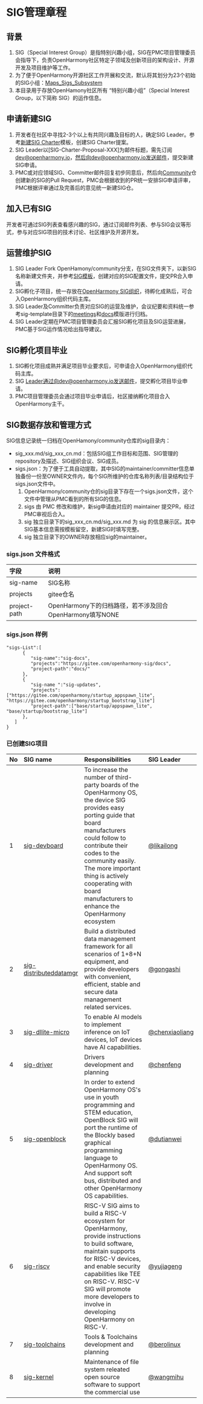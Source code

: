 # SIG管理章程
## 背景
1. SIG（Special Interest Group）是指特别兴趣小组，SIG在PMC项目管理委员会指导下，负责OpenHarmony社区特定子领域及创新项目的架构设计、开源开发及项目维护等工作。
2. 为了便于OpenHarmony开源社区工作开展和交流，默认将其划分为23个初始的SIG小组：[Maps_Sigs_Subsystem](./sigs_subsystem_list.md)
3. 本目录用于存放OpenHamony社区所有 “特别兴趣小组”（Special Interest Group，以下简称 SIG）的运作信息。

## 申请新建SIG
1. 开发者在社区中寻找2-3个以上有共同兴趣及目标的人，确定SIG Leader。参考[新建SIG Charter](sig-template/sig_template_cn.md)模板，创建SIG Charter提案。
2. SIG Leader以[SIG-Charter-Proposal-XXX]为邮件标题，需先订阅[dev@openharmony.io](https://lists.openatom.io/postorius/lists/dev.openharmony.io/)，然后向dev@openharmony.io发送邮件，提交新建SIG申请。
3. PMC或对应领域SIG、Committer邮件回复初步同意后，然后向[Community](https://gitee.com/openharmony/community)仓创建新的SIG的Pull Request，PMC会根据收到的PR统一安排SIG申请评审，PMC根据评审通过及完善后的意见统一新建SIG仓。

## 加入已有SIG
开发者可通过SIG列表查看感兴趣的SIG，通过订阅邮件列表、参与SIG会议等形式，参与对应SIG项目的技术讨论、社区维护及开源开发。

## 运营维护SIG
1. SIG Leader Fork OpenHamony/community分支，在SIG文件夹下，以新SIG名称新建文件夹，并参考[SIG模板](sig-template/)，创建对应的SIG配置文件，提交PR合入申请。
2. SIG孵化子项目，统一存放在[OpenHarmony SIG组织](https://gitee.com/openharmony-sig)，待孵化成熟后，可合入OpenHarmony组织代码主库。
3. SIG Leader及Committer负责对应SIG的运营及维护，会议纪要和资料统一参考sig-template目录下的[meetings](https://gitee.com/dongjinguang/community/tree/master/sig/sig-template/meetings)和[docs](https://gitee.com/dongjinguang/community/tree/master/sig/sig-template/docs)模版进行归档。
4. SIG Leader定期在PMC项目管理委员会汇报SIG孵化项目及SIG运营进展，PMC基于SIG运作情况给出指导建议。

## SIG孵化项目毕业
1. SIG孵化项目成熟并满足项目毕业要求后，可申请合入OpenHarmony组织代码主库。
2. SIG Leader通过向dev@openharmony.io发送邮件，提交孵化项目毕业申请。
3. PMC项目管理委员会通过项目毕业申请后，社区接纳孵化项目合入OpenHarmony主干。

## SIG数据存放和管理方式
SIG信息记录统一归档在OpenHamony/community仓库的sig目录内：
- sig_xxx.md/sig_xxx_cn.md：包括SIG组工作目标和范围、SIG管理的repository及描述、SIG组织会议、SIG成员。
- sigs.json：为了便于工具自动提取，其中SIG的maintainer/committer信息单独备份一份至OWNER文件内，每个SIG所维护的仓库名称列表/目录结构位于sigs.json文件中。
  1. OpenHarmony/community仓的sig目录下存在一个sigs.json文件，这个文件中管理从PMC看到的所有SIG的信息。
  2. sigs 由 PMC 修改和维护，新sig申请由对应的 maintainer 提交PR，经过PMC审视后合入。
  3. sig 独立目录下的sig_xxx_cn.md/sig_xxx.md 为 sig 的信息展示区。其中SIG基本信息需按模板留空，新建SIG时填写完整。
  4. sig 独立目录下的OWNER存放相应sig的maintainer。


###  sigs.json 文件格式
| 字段 | 说明 |
|:---|:---|
|  sig-name | SIG名称 |
|  projects| gitee仓名 |
|  project-path | OpenHarmony下的归档路径，若不涉及回合OpenHarmony填写NONE |

### sigs.json 样例
```
"sigs-List":[
      {
         "sig-name":"sig-docs",
         "projects":"https://gitee.com/openharmony-sig/docs",
         "project-path":"docs/"
      },
      {
         "sig-name ":"sig-updates",
         "projects":["https://gitee.com/openharmony/startup_appspawn_lite", "https://gitee.com/openharmony/startup_bootstrap_lite"]
         "project-path":["base/startup/appspawn_lite", "base/startup/bootstrap_lite"]
      },
   ]
}
```
### 已创建SIG项目

|No|SIG name|Responsibilities|SIG Leader|
| :----- | :----- | :----- |:----|
|1|[sig-devboard](https://gitee.com/openharmony/community/blob/master/sig/sig-devboard/sig_devboard.md)|To increase the number of third-party boards of the OpenHarmony OS, the device SIG provides easy porting guide that board manufacturers could follow to contribute their codes to the community easily. The more important thing is actively cooperating with board manufacturers to enhance the OpenHarmony ecosystem|[@likailong](https://gitee.com/kkup180)|
|2|[sig-distributeddatamgr](https://gitee.com/openharmony/community/blob/master/sig/sig-distributeddatamgr/sig-distributeddatamgr.md)|Build a distributed data management framework for all scenarios of 1+8+N equipment, and provide developers with convenient, efficient, stable and secure data management related services.|[@gongashi](https://gitee.com/gong-a-shi)|
|3|[sig-dllite-micro](https://gitee.com/openharmony/community/blob/master/sig/sig-dllite-micro/sig_dllite_micro.md)|To enable AI models to implement inference on IoT devices, IoT devices have AI capabilities.|[@chenxiaoliang](https://gitee.com/SilenChen)|
|4|[sig-driver](https://gitee.com/openharmony/community/blob/master/sig/sig-driver/sig_driver.md)|Drivers development and planning|[@chenfeng](https://gitee.com/chenfeng469)|
|5|[sig-openblock](https://gitee.com/openharmony/community/blob/master/sig/sig-openblock/sig_openblock.md)|In order to extend OpenHarmony OS's use in youth programming and STEM education, OpenBlock SIG will port the runtime of the Blockly based graphical programming language to OpenHarmony OS. And support soft bus, distributed and other OpenHarmony OS capabilities.|[@dutianwei](https://gitee.com/duzc2)|
|6|[sig-riscv](https://gitee.com/openharmony/community/blob/master/sig/sig-riscv/sig-riscv.md)|RISC-V SIG aims to build a RISC-V ecosystem for OpenHarmony, provide instructions to build software, maintain supports for RISC-V devices, and enable security capabilities like TEE on RISC-V. RISC-V SIG will promote more developers to involve in developing OpenHarmony on RISC-V.|[@yujiageng](https://gitee.com/yu_jia_geng)|
|7|[sig-toolchains](https://gitee.com/openharmony/community/blob/master/sig/sig-toolchains/sig_toolchains.md)|Tools & Toolchains development and planning|[@berolinux](https://gitee.com/berolinux)|
|8|[sig-kernel](https://gitee.com/openharmony/community/blob/master/sig/sig-kernel/sig_kernel.md)|Maintenance of file system releated open source software to support the commercial use|[@wangmihu](https://gitee.com/wangmihu2008)|
